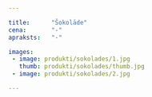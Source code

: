 ```yaml
---

title:      "Šokolāde"
cena:       "-"
apraksts:   "-"

images:
 - image: produkti/sokolades/1.jpg
   thumb: produkti/sokolades/thumb.jpg
 - image: produkti/sokolades/2.jpg

---
```

